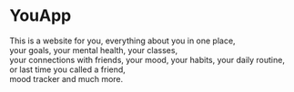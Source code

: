 # YouApp
This is a website  for you, everything about you in one place,<br>
         your goals, your mental health, your classes, <br>
        your connections with friends, your mood, your habits, your      daily routine,<br>
        or last time you called a friend, <br>
        mood tracker and much more.
